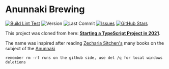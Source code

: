 # Anunnaki Brewing

[![Build Lint Test](https://github.com/roatanrich/annunaki-brewing/actions/workflows/build-lint-test.yml/badge.svg)](https://github.com/roatanrich/annunaki-brewing/actions/workflows/build-lint-test.yml)
![Version](https://img.shields.io/badge/version-1.0.0-blue)
![Last Commit](https://img.shields.io/github/last-commit/roatanrich/annunaki-brewing)
[![Issues](https://img.shields.io/github/issues/roatanrich/annunaki-brewing)](https://github.com/roatanrich/annunaki-brewing/issues)
[![GitHub Stars](https://img.shields.io/github/stars/roatanrich/annunaki-brewing)](https://github.com/roatanrich/annunaki-brewing/stargazers)

This project was cloned from here: **[Starting a TypeScript Project in 2021](https://www.metachris.com/2021/04/starting-a-typescript-project-in-2021/)**.

The name was inspired after reading [Zecharia Sitchen's](https://en.wikipedia.org/wiki/Zecharia_Sitchin) many books on the subject of the [Anunnaki](https://en.wikipedia.org/wiki/Anunnaki)

```
remember rm -rf runs on the github side, use del /q for local windows deletions
```
